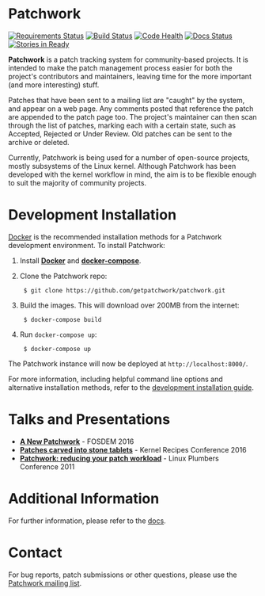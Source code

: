 # Patchwork

[![Requirements Status][badge-req-img]][badge-req-ref]
[![Build Status][badge-travis-img]][badge-travis-ref]
[![Code Health][badge-landscape-img]][badge-landscape-ref]
[![Docs Status][badge-doc-img]][badge-doc-ref]
[![Stories in Ready][badge-waffle-img]][badge-waffle-ref]

**Patchwork** is a patch tracking system for community-based projects. It is
intended to make the patch management process easier for both the project's
contributors and maintainers, leaving time for the more important (and more
interesting) stuff.

Patches that have been sent to a mailing list are "caught" by the system, and
appear on a web page. Any comments posted that reference the patch are appended
to the patch page too. The project's maintainer can then scan through the list
of patches, marking each with a certain state, such as Accepted, Rejected or
Under Review. Old patches can be sent to the archive or deleted.

Currently, Patchwork is being used for a number of open-source projects, mostly
subsystems of the Linux kernel. Although Patchwork has been developed with the
kernel workflow in mind, the aim is to be flexible enough to suit the majority
of community projects.

# Development Installation

[Docker][ref-docker] is the recommended installation methods for a Patchwork
development environment. To install Patchwork:

1. Install [**Docker**][ref-docker] and [**docker-compose**][ref-compose].
2. Clone the Patchwork repo:

        $ git clone https://github.com/getpatchwork/patchwork.git

3. Build the images. This will download over 200MB from the internet:

        $ docker-compose build

4. Run `docker-compose up`:

        $ docker-compose up

The Patchwork instance will now be deployed at `http://localhost:8000/`.

For more information, including helpful command line options and alternative
installation methods, refer to the [development installation
guide][docs-development].

# Talks and Presentations

* [**A New Patchwork**][pdf-fosdem] - FOSDEM 2016
* [**Patches carved into stone tablets**][pdf-stone-tools] - Kernel Recipes
  Conference 2016
* [**Patchwork: reducing your patch workload**][pdf-plumbers] - Linux Plumbers
  Conference 2011

# Additional Information

For further information, please refer to the [docs][docs].

# Contact

For bug reports, patch submissions or other questions, please use the
[Patchwork mailing list][pw-ml].

[badge-doc-ref]: https://patchwork.readthedocs.io/en/latest/
[badge-doc-img]: https://readthedocs.org/projects/patchwork/badge/?version=latest
[badge-landscape-ref]: https://landscape.io/github/getpatchwork/patchwork/master
[badge-landscape-img]: https://landscape.io/github/getpatchwork/patchwork/master/landscape.svg?style=flat
[badge-req-ref]: https://requires.io/github/getpatchwork/patchwork/requirements/?branch=master
[badge-req-img]: https://requires.io/github/getpatchwork/patchwork/requirements.svg?branch=master
[badge-travis-ref]: https://travis-ci.org/getpatchwork/patchwork
[badge-travis-img]: https://travis-ci.org/getpatchwork/patchwork.svg?branch=master
[badge-waffle-ref]: https://waffle.io/getpatchwork/patchwork
[badge-waffle-img]: https://badge.waffle.io/getpatchwork/patchwork.svg?label=ready&title=Ready
[docs]: https://patchwork.readthedocs.io/en/latest/
[docs-development]: https://patchwork.readthedocs.io/en/latest/development/
[pdf-fosdem]: https://speakerdeck.com/stephenfin/a-new-patchwork-bringing-ci-patch-tracking-and-more-to-the-mailing-list
[pdf-plumbers]: https://www.linuxplumbersconf.org/2011/ocw/system/presentations/255/original/patchwork.pdf
[pdf-stone-tools]: https://github.com/gregkh/presentation-stone-tools/blob/34a3963/stone-tools.pdf
[pw-ml]: https://ozlabs.org/mailman/listinfo/patchwork
[ref-compose]: https://docs.docker.com/compose/install/
[ref-docker]: https://docs.docker.com/engine/installation/linux/
